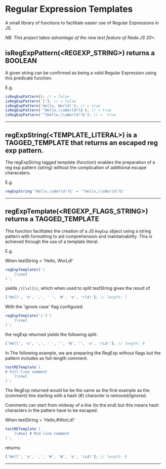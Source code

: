 # Regular Expression Templates

A small library of functions to facilitate easier use of Regular Expressions in JS.

_NB: This project takes advantage of the new test feature of Node.JS 20+._

## isRegExpPattern(<REGEXP_STRING>) returns a BOOLEAN

A given string can be confirmed as being a valid Regular Expression using this predicate function.

E.g.

```js
isRegExpPattern(); // = false
isRegExpPattern('['); // = false
isRegExpPattern('Hello, World!'); // = true
isRegExpPattern('^Hello,\\sWorld!?$'); // = true
isRegExpPattern('^[Hello,\\sWorld!?$'); // =  true
```

---

## regExpString(<TEMPLATE_LITERAL>) is a TAGGED_TEMPLATE that returns an escaped reg exp pattern.

The regExpString tagged template (function) enables the preparation of a reg exp pattern (string) without the complication of additional escape characaters.

E.g.

```js
regExpString`^Hello,\sWorld!?$` = '^Hello,\\sWorld!?$'
```

---

## regExpTemplate(<REGEXP_FLAGS_STRING>) returns a TAGGED_TEMPLATE

This function facilitates the creation of a JS `RegExp` object using a string pattern with formatting to aid comprehension and maintainability. This is achieved through the use of a template literal.

E.g.

When testString = 'Hello, WorLd!'

```js
regExpTemplate()`(
	[\sow]
)`;
```

yields `/([\sl])/`, which when used to split testString gives the result of

```js
['Hell', 'o', ',', ' ', 'W', 'o', 'rld!']; // length: 7
```

With the 'ignore case' flag configured:

```js
regExpTemplate('i')`(
	[\sow]
)`;
```

the regExp returned yields the following split:

```js
['Hell', 'o', ',', ' ', '', 'W', '', 'o', 'rLd!']; // length: 9
```

In The following example, we are preparing the RegExp without flags but the pattern includes as full-length comment.

```js
testRETemplate`(
# Full-line comment
	[\sow]
)`;
```

The RegExp returned would be be the same as the first example as the (comment) line starting with a hash (#) character is removed/ignored.

Comments can start from midway of a line (to the end) but this means hash characters in the pattern have to be escaped.

When testString = 'Hello,#WorLd!'

```js
testRETemplate`(
	[\#ow] # Mid-line comment
)`;
```

returns:

```js
['Hell', 'o', ',', '#', 'W', 'o', 'rLd!']; // length: 9
```

---
